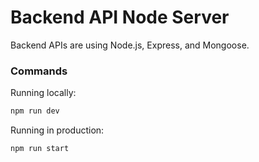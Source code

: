 # Backend API Node Server

Backend APIs are using Node.js, Express, and Mongoose.

### Commands

Running locally:

```bash
npm run dev
```

Running in production:

```bash
npm run start
```
